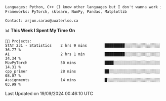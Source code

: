 ```txt
Languages: Python, C++ (I know other languages but I don't wanna work in em)
Frameworks: PyTorch, sklearn, NumPy, Pandas, Matplotlib

Contact: arjun.sarao@uwaterloo.ca
```

<!--START_SECTION:waka-->
📊 **This Week I Spent My Time On** 

```text
🐱‍💻 Projects: 
STAT 231 - Statistics    2 hrs 9 mins        █████████░░░░░░░░░░░░░░░░   36.77 % 
A1                       2 hrs 1 min         █████████░░░░░░░░░░░░░░░░   34.34 % 
MLwPyTorch               50 mins             ████░░░░░░░░░░░░░░░░░░░░░   14.31 % 
cpp_primer               28 mins             ██░░░░░░░░░░░░░░░░░░░░░░░   08.07 % 
Assignments              14 mins             █░░░░░░░░░░░░░░░░░░░░░░░░   03.99 % 
```


 Last Updated on 19/09/2024 00:46:10 UTC
<!--END_SECTION:waka-->
